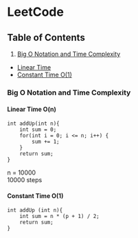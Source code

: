 # LeetCode

## Table of Contents

1. [Big O Notation and Time Complexity](#Big-O-Notation-and-Time-Complexity)
- [Linear Time](#Training-Model-O-(-n-))
- [Constant Time O(1)](#Constant-Time)

### Big O Notation and Time Complexity

#### Linear Time O(n)

```
int addUp(int n){
    int sum = 0;
    for(int i = 0; i <= n; i++) {
        sum += 1;
    }
    return sum;
}
```
n = 10000<br>
10000 steps<br>

#### Constant Time O(1)
```
int addUp (int n){
    int sum = n * (p + 1) / 2;
    return sum;
}
```


<!-- **Training Set:** The model learns patterns and relationships within the training set. It is the data on which the model is trained to make predictions.<br> -->